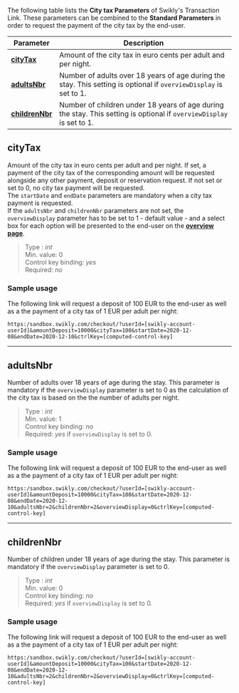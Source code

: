 The following table lists the **City tax Parameters** of Swikly's Transaction Link. These parameters can be combined to the **Standard Parameters** in order to request the payment of the city tax by the end-user.

| Parameter | Description |
| ---| --- |
| **[cityTax](#citytax)** | Amount of the city tax in euro cents per adult and per night.|
| **[adultsNbr](#adultsnbr)** | Number of adults over 18 years of age during the stay. This setting is optional if `overviewDisplay` is set to 1.|
| **[childrenNbr](#childrennbr)** | Number of children under 18 years of age during the stay. This setting is optional if `overviewDisplay` is set to 1.|

## cityTax
Amount of the city tax in euro cents per adult and per night. If set, a payment of the city tax of the corresponding amount will be requested alongside any other payment, deposit or reservation request. If not set or set to 0, no city tax payment will be requested.  
The `startDate` and `endDate` parameters are mandatory when a city tax payment is requested.  
If the `adultsNbr` and `childrenNbr` parameters are not set, the `overviewDisplay` parameter has to be set to 1 - default value - and a select box for each option will be presented to the end-user on the **[overview page](/Swikly-Link-Documentation)**.

>Type : *int*  
Min. value: 0  
Control key binding: *yes*  
Required: *no*  

### Sample usage
The following link will request a deposit of 100 EUR to the end-user as well as a the payment of a city tax of 1 EUR per adult per night:
```
https:/sandbox.swikly.com/checkout/?userId=[swikly-account-userId]&amountDeposit=10000&cityTax=100&startDate=2020-12-08&endDate=2020-12-10&ctrlKey=[computed-control-key]
```
---

## adultsNbr
Number of adults over 18 years of age during the stay. This parameter is mandatory if the `overviewDisplay` parameter is set to 0 as the calculation of the city tax is based on the the number of adults per night.

>Type : *int*  
Min. value: 1  
Control key binding: *no*  
Required: *yes* if `overviewDisplay` is set to 0.

### Sample usage
The following link will request a deposit of 100 EUR to the end-user as well as a the payment of a city tax of 1 EUR per adult per night:
```
https:/sandbox.swikly.com/checkout/?userId=[swikly-account-userId]&amountDeposit=10000&cityTax=100&startDate=2020-12-08&endDate=2020-12-10&adultsNbr=2&childrenNbr=2&overviewDisplay=0&ctrlKey=[computed-control-key]
```
---

## childrenNbr
Number of children under 18 years of age during the stay. This parameter is mandatory if the `overviewDisplay` parameter is set to 0.

>Type : *int*  
Min. value: 0  
Control key binding: *no*  
Required: *yes* if `overviewDisplay` is set to 0.

### Sample usage
The following link will request a deposit of 100 EUR to the end-user as well as a the payment of a city tax of 1 EUR per adult per night:
```
https:/sandbox.swikly.com/checkout/?userId=[swikly-account-userId]&amountDeposit=10000&cityTax=100&startDate=2020-12-08&endDate=2020-12-10&adultsNbr=2&childrenNbr=2&overviewDisplay=0&ctrlKey=[computed-control-key]
```
